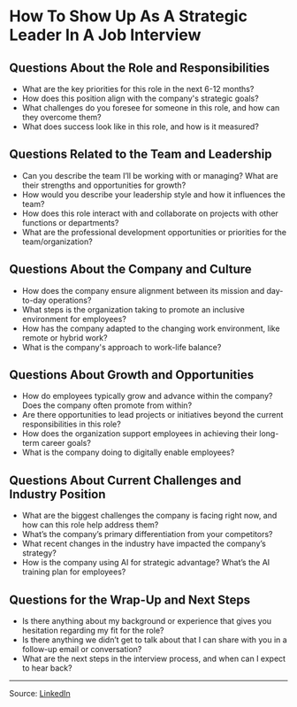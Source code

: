 # How To Show Up As A Strategic Leader In A Job Interview

## Questions About the Role and Responsibilities
- What are the key priorities for this role in the next 6-12 months?  
- How does this position align with the company's strategic goals?  
- What challenges do you foresee for someone in this role, and how can they overcome them?  
- What does success look like in this role, and how is it measured?  

## Questions Related to the Team and Leadership
- Can you describe the team I’ll be working with or managing? What are their strengths and opportunities for growth?  
- How would you describe your leadership style and how it influences the team?  
- How does this role interact with and collaborate on projects with other functions or departments?  
- What are the professional development opportunities or priorities for the team/organization?  

## Questions About the Company and Culture
- How does the company ensure alignment between its mission and day-to-day operations?  
- What steps is the organization taking to promote an inclusive environment for employees?  
- How has the company adapted to the changing work environment, like remote or hybrid work?  
- What is the company's approach to work-life balance?  

## Questions About Growth and Opportunities
- How do employees typically grow and advance within the company? Does the company often promote from within?  
- Are there opportunities to lead projects or initiatives beyond the current responsibilities in this role?  
- How does the organization support employees in achieving their long-term career goals?  
- What is the company doing to digitally enable employees?  

## Questions About Current Challenges and Industry Position
- What are the biggest challenges the company is facing right now, and how can this role help address them?  
- What’s the company’s primary differentiation from your competitors?  
- What recent changes in the industry have impacted the company’s strategy?  
- How is the company using AI for strategic advantage? What’s the AI training plan for employees?  

## Questions for the Wrap-Up and Next Steps
- Is there anything about my background or experience that gives you hesitation regarding my fit for the role?  
- Is there anything we didn’t get to talk about that I can share with you in a follow-up email or conversation?  
- What are the next steps in the interview process, and when can I expect to hear back?  

---

Source: [LinkedIn](https://www.forbes.com/sites/williamarruda/2024/11/21/how-to-present-yourself-as-a-strategic-leader-in-a-job-interview/)

